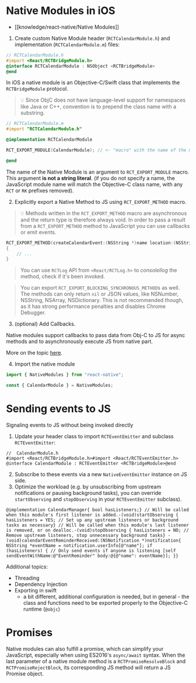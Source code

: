 # Native Modules in iOS

- [[knowledge/react-native/Native Modules]]

1. Create custom Native Module header (`RCTCalendarModule.h`) and implementation (`RCTCalendarModule.m`) files:

```objectivec
// RCTCalendarModule.h
#import <React/RCTBridgeModule.h>
@interface RCTCalendarModule : NSObject <RCTBridgeModule>
@end
```

In iOS a native module is an Objective-C/Swift class that implements the `RCTBridgeModule` protocol.

> 💡 Since ObjC does not have language-level support for namespaces like Java or C++, convention is to prepend the class name with a substring.

```objectivec
// RCTCalendarModule.m
#import "RCTCalendarModule.h"

@implementation RCTCalendarModule

RCT_EXPORT_MODULE(CalendarModule); // <- "macro" with the name of the module

@end
```

The name of the Native Module is an argument to `RCT_EXPORT_MODULE` macro. This argument **is not a string literal**. (if you do not specify a name, the JavaScript module name will match the Objective-C class name, with any `RCT` or `RK` prefixes removed).

2. Explicitly export a Native Method to JS using `RCT_EXPORT_METHOD` macro.

> 💡 Methods written in the `RCT_EXPORT_METHOD` macro are asynchronous and the return type is therefore always void. In order to pass a result from a `RCT_EXPORT_METHOD` method to JavaScript you can use callbacks or emit events.

```objectivec
RCT_EXPORT_METHOD(createCalendarEvent:(NSString *)name location:(NSString *)location)
{
    // ...
}
```

> You can use `RCTLog` API from `<React/RCTLog.h>` to _consolellog_ the method, check if it's been invoked.

> You can export `RCT_EXPORT_BLOCKING_SYNCHRONOUS_METHOD`s as well. The methods can only return `nil` or JSON values, like NSNumber, NSString, NSArray, NSDictionary. This is not recommended though, as it has strong performance penalties and disables Chrome Debugger.

3. (optional) Add Callbacks.

Native modules support callbacks to pass data from Obj-C to JS for async methods and to asynchronously execute JS from native part.

More on the topic [here](https://reactnative.dev/docs/native-modules-ios#callbacks).

4. Import the native module

```js
import { NativeModules } from "react-native";

const { CalendarModule } = NativeModules;
```

# Sending events to JS

Signaling events to JS without being invoked directly

1. Update your header class to import `RCTEventEmitter` and subclass `RCTEventEmitter`:

```
//  CalendarModule.h
#import <React/RCTBridgeModule.h>#import <React/RCTEventEmitter.h>
@interface CalendarModule : RCTEventEmitter <RCTBridgeModule>@end
```

2. Subscribe to these events via a new `NativeEventEmitter` instance on JS side.
3. Optimize the workload (e.g. by unsubscribing from upstream notifications or pausing background tasks), you can override `startObserving` and `stopObserving` in your `RCTEventEmitter` subclass).

```
@implementation CalendarManager{ bool hasListeners;} // Will be called when this module's first listener is added.-(void)startObserving { hasListeners = YES; // Set up any upstream listeners or background tasks as necessary} // Will be called when this module's last listener is removed, or on dealloc.-(void)stopObserving { hasListeners = NO; // Remove upstream listeners, stop unnecessary background tasks} - (void)calendarEventReminderReceived:(NSNotification *)notification{ NSString *eventName = notification.userInfo[@"name"]; if (hasListeners) { // Only send events if anyone is listening [self sendEventWithName:@"EventReminder" body:@{@"name": eventName}]; }}
```

Additional topics:

- Threading
- Dependency Injection
- Exporting in swift
  - a bit different, additional configuration is needed, but in general - the class and functions need to be exported properly to the Objective-C runtime (`@objc`)

# Promises

Native modules can also fulfill a promise, which can simplify your JavaScript, especially when using ES2016's `async/await` syntax. When the last parameter of a native module method is a `RCTPromiseResolveBlock` and `RCTPromiseRejectBlock`, its corresponding JS method will return a JS Promise object.
